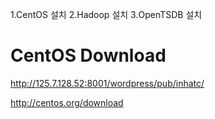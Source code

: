 
1.CentOS 설치
2.Hadoop 설치
3.OpenTSDB 설치



# CentOS Download

http://125.7.128.52:8001/wordpress/pub/inhatc/

http://centos.org/download



